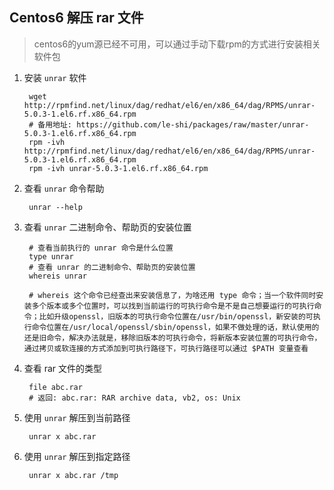 Centos6 解压 rar 文件
---

> centos6的yum源已经不可用，可以通过手动下载rpm的方式进行安装相关软件包

1. 安装 `unrar` 软件

        wget http://rpmfind.net/linux/dag/redhat/el6/en/x86_64/dag/RPMS/unrar-5.0.3-1.el6.rf.x86_64.rpm
        # 备用地址: https://github.com/le-shi/packages/raw/master/unrar-5.0.3-1.el6.rf.x86_64.rpm
        rpm -ivh http://rpmfind.net/linux/dag/redhat/el6/en/x86_64/dag/RPMS/unrar-5.0.3-1.el6.rf.x86_64.rpm
        rpm -ivh unrar-5.0.3-1.el6.rf.x86_64.rpm

2. 查看 `unrar` 命令帮助

        unrar --help

3. 查看 `unrar` 二进制命令、帮助页的安装位置

        # 查看当前执行的 unrar 命令是什么位置
        type unrar
        # 查看 unrar 的二进制命令、帮助页的安装位置
        whereis unrar

        # whereis 这个命令已经查出来安装信息了，为啥还用 type 命令；当一个软件同时安装多个版本或多个位置时，可以找到当前运行的可执行命令是不是自己想要运行的可执行命令；比如升级openssl，旧版本的可执行命令位置在/usr/bin/openssl，新安装的可执行命令位置在/usr/local/openssl/sbin/openssl，如果不做处理的话，默认使用的还是旧命令，解决办法就是，移除旧版本的可执行命令，将新版本安装位置的可执行命令，通过拷贝或软连接的方式添加到可执行路径下，可执行路径可以通过 $PATH 变量查看

4. 查看 rar 文件的类型

        file abc.rar
        # 返回: abc.rar: RAR archive data, vb2, os: Unix

5. 使用 `unrar` 解压到当前路径

        unrar x abc.rar

6. 使用 `unrar` 解压到指定路径

        unrar x abc.rar /tmp
